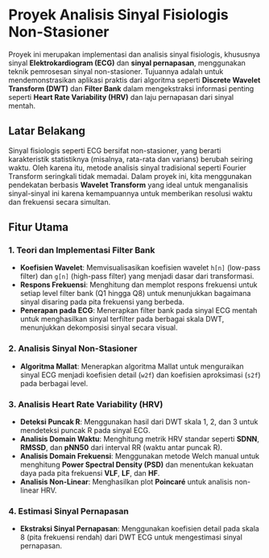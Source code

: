 # Proyek Analisis Sinyal Fisiologis Non-Stasioner

Proyek ini merupakan implementasi dan analisis sinyal fisiologis, khususnya sinyal **Elektrokardiogram (ECG)** dan **sinyal pernapasan**, menggunakan teknik pemrosesan sinyal non-stasioner. Tujuannya adalah untuk mendemonstrasikan aplikasi praktis dari algoritma seperti **Discrete Wavelet Transform (DWT)** dan **Filter Bank** dalam mengekstraksi informasi penting seperti **Heart Rate Variability (HRV)** dan laju pernapasan dari sinyal mentah.

## Latar Belakang

Sinyal fisiologis seperti ECG bersifat non-stasioner, yang berarti karakteristik statistiknya (misalnya, rata-rata dan varians) berubah seiring waktu. Oleh karena itu, metode analisis sinyal tradisional seperti Fourier Transform seringkali tidak memadai. Dalam proyek ini, kita menggunakan pendekatan berbasis **Wavelet Transform** yang ideal untuk menganalisis sinyal-sinyal ini karena kemampuannya untuk memberikan resolusi waktu dan frekuensi secara simultan.

## Fitur Utama

### 1. Teori dan Implementasi Filter Bank
* **Koefisien Wavelet**: Memvisualisasikan koefisien wavelet `h[n]` (low-pass filter) dan `g[n]` (high-pass filter) yang menjadi dasar dari transformasi.
* **Respons Frekuensi**: Menghitung dan memplot respons frekuensi untuk setiap level filter bank (Q1 hingga Q8) untuk menunjukkan bagaimana sinyal disaring pada pita frekuensi yang berbeda.
* **Penerapan pada ECG**: Menerapkan filter bank pada sinyal ECG mentah untuk menghasilkan sinyal terfilter pada berbagai skala DWT, menunjukkan dekomposisi sinyal secara visual.

### 2. Analisis Sinyal Non-Stasioner
* **Algoritma Mallat**: Menerapkan algoritma Mallat untuk menguraikan sinyal ECG menjadi koefisien detail (`w2f`) dan koefisien aproksimasi (`s2f`) pada berbagai level.

### 3. Analisis Heart Rate Variability (HRV)
* **Deteksi Puncak R**: Menggunakan hasil dari DWT skala 1, 2, dan 3 untuk mendeteksi puncak R pada sinyal ECG.
* **Analisis Domain Waktu**: Menghitung metrik HRV standar seperti **SDNN**, **RMSSD**, dan **pNN50** dari interval RR (waktu antar puncak R).
* **Analisis Domain Frekuensi**: Menggunakan metode Welch manual untuk menghitung **Power Spectral Density (PSD)** dan menentukan kekuatan daya pada pita frekuensi **VLF**, **LF**, dan **HF**.
* **Analisis Non-Linear**: Menghasilkan plot **Poincaré** untuk analisis non-linear HRV.

### 4. Estimasi Sinyal Pernapasan
* **Ekstraksi Sinyal Pernapasan**: Menggunakan koefisien detail pada skala 8 (pita frekuensi rendah) dari DWT ECG untuk mengestimasi sinyal pernapasan.


